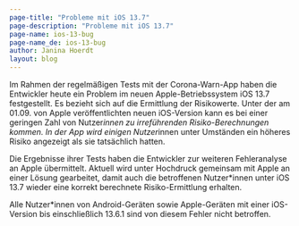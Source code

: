 ```yaml
---
page-title: "Probleme mit iOS 13.7" 
page-description: "Probleme mit iOS 13.7" 
page-name: ios-13-bug
page-name_de: ios-13-bug
author: Janina Hoerdt
layout: blog
---
```


Im Rahmen der regelmäßigen Tests mit der Corona-Warn-App haben die Entwickler heute ein Problem im neuen Apple-Betriebssystem iOS 13.7 festgestellt. Es bezieht sich auf die Ermittlung der Risikowerte. Unter der am 01.09. von Apple veröffentlichten neuen iOS-Version kann es bei einer geringen Zahl von Nutzer*innen zu irreführenden Risiko-Berechnungen kommen. 
In der App wird einigen Nutzer*innen unter Umständen ein höheres Risiko angezeigt als sie tatsächlich hatten.  
<!-- overview -->

Die Ergebnisse ihrer Tests haben die Entwickler zur weiteren Fehleranalyse an Apple übermittelt. Aktuell wird unter Hochdruck gemeinsam mit Apple an einer Lösung gearbeitet, damit auch die betroffenen Nutzer*innen unter iOS 13.7 wieder eine korrekt berechnete Risiko-Ermittlung erhalten. 
  
Alle Nutzer*innen von Android-Geräten sowie Apple-Geräten mit einer iOS-Version bis einschließlich 13.6.1 sind von diesem Fehler nicht betroffen.